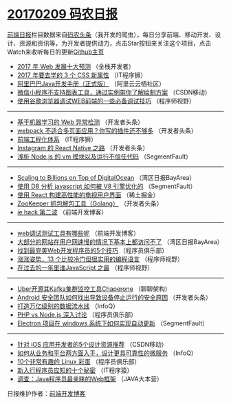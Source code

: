 # [20170209 码农日报](https://github.com/kujian/frontendDaily/blob/master/2017/02/09.md)

[前端日报](http://caibaojian.com/c/news)栏目数据来自[码农头条](http://hao.caibaojian.com/)（我开发的爬虫），每日分享前端、移动开发、设计、资源和资讯等，为开发者提供动力，点击Star按钮来关注这个项目，点击Watch来收听每日的更新[Github主页](https://github.com/kujian/frontendDaily)
* [2017 年 Web 发展十大预测](http://hao.caibaojian.com/25460.html) （全栈开发者）
* [2017 年要去学的 3 个 CSS 新属性](http://hao.caibaojian.com/25533.html) （IT程序狮）
* [阿里巴巴Java开发手册（正式版）](http://hao.caibaojian.com/25476.html) （阿里云云栖社区）
* [微信小程序不支持图表工具，通过实例带你了解绘制方案](http://hao.caibaojian.com/25480.html) （CSDN移动）
* [使用谷歌浏览器调试WEB前端的一些必备调试技巧](http://hao.caibaojian.com/25522.html) （程序师视野）

***
* [基于机器学习的 Web 异常检测](http://hao.caibaojian.com/25495.html) （开发者头条）
* [webpack 不适合多页面应用？你写的插件还不够多](http://hao.caibaojian.com/25497.html) （开发者头条）
* [前端工程化体系](http://hao.caibaojian.com/25535.html) （IT程序狮）
* [Instagram 的 React Native 之路](http://hao.caibaojian.com/25499.html) （开发者头条）
* [浅析 Node.js 的 vm 模块以及运行不信任代码](http://hao.caibaojian.com/25519.html) （SegmentFault）

***
* [Scaling to Billions on Top of DigitalOcean](http://hao.caibaojian.com/25462.html) （湾区日报BayArea）
* [使用 D8 分析 javascript 如何被 V8 引擎优化的](http://hao.caibaojian.com/25520.html) （SegmentFault）
* [使用 React 构建高性能的电视用户界面](http://hao.caibaojian.com/25543.html) （稀土掘金）
* [ZooKeeper 抓包解包工具（Golang）](http://hao.caibaojian.com/25492.html) （开发者头条）
* [ie hack 第二波](http://hao.caibaojian.com/25536.html) （前端开发博客）

***
* [web调试测试工具有哪些呢](http://hao.caibaojian.com/25537.html) （前端开发博客）
* [大部分的网站在用户网速慢的情况下基本上都访问不了](http://hao.caibaojian.com/25463.html) （湾区日报BayArea）
* [找到最完美Web开发程序员的5个技巧](http://hao.caibaojian.com/25489.html) （程序员俱乐部）
* [涨涨姿势，13 个比较冷门但很实用的编程语言](http://hao.caibaojian.com/25521.html) （程序师视野）
* [在过去的一年里谁JavaScript 之最](http://hao.caibaojian.com/25523.html) （程序师视野）

***
* [Uber开源其Kafka集群监控工具Chaperone](http://hao.caibaojian.com/25471.html) （聊聊架构）
* [Android 安全团队如何找出导致设备停止运行的安全原因](http://hao.caibaojian.com/25496.html) （开发者头条）
* [打造万亿级别的数据流水线](http://hao.caibaojian.com/25453.html) （InfoQ）
* [PHP vs Node.js 深入讨论](http://hao.caibaojian.com/25487.html) （程序员俱乐部）
* [Electron 项目在 windows 系统下如何实现自动更新](http://hao.caibaojian.com/25518.html) （SegmentFault）

***
* [针对 iOS 应用开发者的5个设计资源推荐](http://hao.caibaojian.com/25478.html) （CSDN移动）
* [如何从业务和平台两方面入手，设计更具可靠性的微服务](http://hao.caibaojian.com/25455.html) （InfoQ）
* [10个非常有趣的 Linux 彩蛋](http://hao.caibaojian.com/25490.html) （程序员俱乐部）
* [新入行程序员应知的十个秘密](http://hao.caibaojian.com/25502.html) （IT程序猿）
* [调查：Java程序员最亲睐的Web框架](http://hao.caibaojian.com/25483.html) （JAVA大本营）

日报维护作者：[前端开发博客](http://caibaojian.com/) 